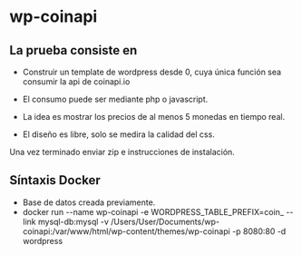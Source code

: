 # wp-coinapi

## La prueba consiste en

* Construir un template de wordpress desde 0, cuya única función sea consumir la api de coinapi.io

* El consumo puede ser mediante php o javascript.

* La idea es mostrar los precios de al menos 5 monedas en tiempo real.

* El diseño es libre, solo se medira la calidad del css.

Una vez terminado enviar zip e instrucciones de instalación.

## Síntaxis Docker

- Base de datos creada previamente.
- docker run --name wp-coinapi -e WORDPRESS_TABLE_PREFIX=coin_ --link mysql-db:mysql -v /Users/User/Documents/wp-coinapi:/var/www/html/wp-content/themes/wp-coinapi -p 8080:80 -d wordpress